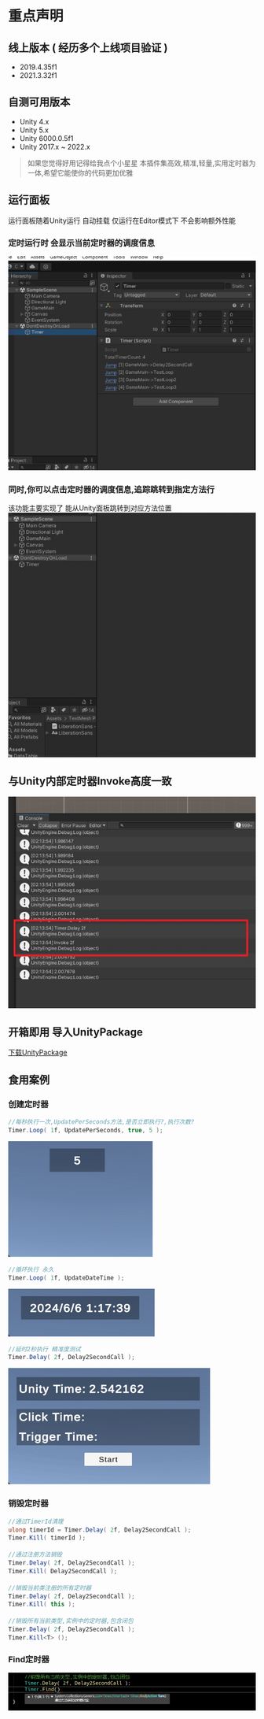 # 重点声明

## 线上版本 ( 经历多个上线项目验证 )
- 2019.4.35f1
- 2021.3.32f1

## 自测可用版本
- Unity 4.x
- Unity 5.x
- Unity 6000.0.5f1
- Unity 2017.x ~ 2022.x

> 如果您觉得好用记得给我点个小星星
本插件集高效,精准,轻量,实用定时器为一体,希望它能使你的代码更加优雅

## 运行面板
运行面板随着Unity运行 自动挂载 仅运行在Editor模式下 不会影响额外性能

### 定时运行时 会显示当前定时器的调度信息
![](./README/TimerInspector.png)


### 同时,你可以点击定时器的调度信息,追踪跳转到指定方法行
该功能主要实现了 能从Unity面板跳转到对应方法位置
![](./README/timerTrack.gif)


## 与Unity内部定时器Invoke高度一致
![](./README/test.jpg)

## 开箱即用 导入UnityPackage
[下载UnityPackage](https://github.com/badApple001/Timer/releases/tag/1.0)


## 食用案例

### 创建定时器
```csharp
//每秒执行一次,UpdatePerSeconds方法,是否立即执行?,执行次数?
Timer.Loop( 1f, UpdatePerSeconds, true, 5 );
```
![](./README/cd.gif)


```csharp
//循环执行 永久
Timer.Loop( 1f, UpdateDateTime );
```
![](./README/loop.gif)



```csharp
//延时2秒执行 精准度测试 
Timer.Delay( 2f, Delay2SecondCall );
```
![](./README/timerDelay.gif)


### 销毁定时器
```csharp
//通过TimerId清理
ulong timerId = Timer.Delay( 2f, Delay2SecondCall );
Timer.Kill( timerId );

//通过注册方法销毁
Timer.Delay( 2f, Delay2SecondCall );
Timer.Kill( Delay2SecondCall );

//销毁当前类注册的所有定时器
Timer.Delay( 2f, Delay2SecondCall );
Timer.Kill( this );

//销毁所有当前类型,实例中的定时器,包含闭包
Timer.Delay( 2f, Delay2SecondCall );
Timer.Kill<T> ();
```


### Find定时器
![](README/find.png)
